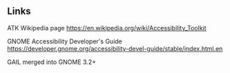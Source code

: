 

Links
-----
ATK Wikipedia page
https://en.wikipedia.org/wiki/Accessibility_Toolkit

GNOME Accessibility Developer's Guide
https://developer.gnome.org/accessibility-devel-guide/stable/index.html.en

GAIL merged into GNOME 3.2+
